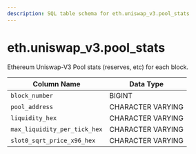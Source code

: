 ```yaml
---
description: SQL table schema for eth.uniswap_v3.pool_stats
---
```


# eth.uniswap\_v3.pool\_stats

Ethereum Uniswap-V3 Pool stats (reserves, etc) for each block.

| Column Name                  | Data Type         |
| ---------------------------- | ----------------- |
| `block_number`               | BIGINT            |
| `pool_address`               | CHARACTER VARYING |
| `liquidity_hex`              | CHARACTER VARYING |
| `max_liquidity_per_tick_hex` | CHARACTER VARYING |
| `slot0_sqrt_price_x96_hex`   | CHARACTER VARYING |
